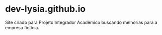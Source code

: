 # dev-lysia.github.io
Site criado para Projeto Integrador Acadêmico buscando melhorias para a empresa fictícia.
